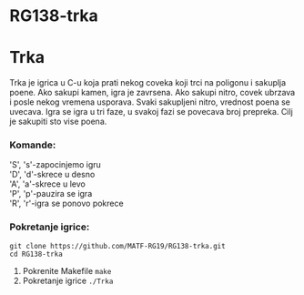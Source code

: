 # RG138-trka
# Trka

Trka je igrica u C-u koja prati nekog coveka koji trci na poligonu i sakuplja poene. Ako sakupi kamen, igra je zavrsena. Ako sakupi nitro, covek ubrzava i posle nekog vremena usporava. Svaki sakupljeni nitro, vrednost poena se uvecava. Igra se igra u tri faze, u svakoj fazi se povecava broj prepreka. Cilj je sakupiti sto vise poena.

### Komande:
'S', 's'-zapocinjemo igru <br>
'D', 'd'-skrece u desno <br>
'A', 'a'-skrece u levo <br>
'P', 'p'-pauzira se igra <br>
'R', 'r'-igra se ponovo pokrece <br>

### Pokretanje igrice:
```
git clone https://github.com/MATF-RG19/RG138-trka.git
cd RG138-trka
```
1. Pokrenite Makefile `make` <br>
2. Pokretanje igrice `./Trka`
